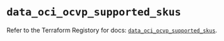 # `data_oci_ocvp_supported_skus`

Refer to the Terraform Registory for docs: [`data_oci_ocvp_supported_skus`](https://registry.terraform.io/providers/oracle/oci/6.18.0/docs/data-sources/ocvp_supported_skus).
